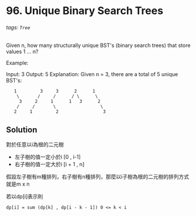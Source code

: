 # 96. Unique Binary Search Trees
###### tags: `Tree`

Given n, how many structurally unique BST's (binary search trees) that store values 1 ... n?

Example:

Input: 3
Output: 5
Explanation:
Given n = 3, there are a total of 5 unique BST's:

       1         3     3      2      1
        \       /     /      / \      \
         3     2     1      1   3      2
        /     /       \                 \
       2     1         2                 3
       
## Solution

對於任意以i為根的二元樹

- 左子樹的值一定小於i [0 , i-1]
- 右子樹的值一定大於i [i + 1 , n]

假設左子樹有m種排列，右子樹有n種排列，那麼以i子樹為根的二元樹的排列方式就是m x n

若以dp[i]表示則

```
dp[i] = sum (dp[k] , dp[i - k - 1]) 0 <= k < i
```